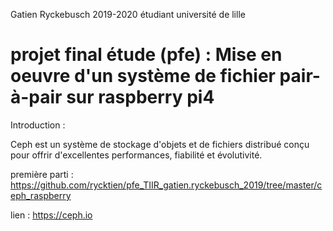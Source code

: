 Gatien Ryckebusch 2019-2020 étudiant université de lille

# projet final étude (pfe) : Mise en oeuvre d'un système de fichier pair-à-pair sur raspberry pi4


Introduction :

Ceph est un système de stockage d'objets et de fichiers distribué conçu pour offrir d'excellentes performances, fiabilité et évolutivité.


première parti : https://github.com/rycktien/pfe_TIIR_gatien.ryckebusch_2019/tree/master/ceph_raspberry

lien : https://ceph.io
